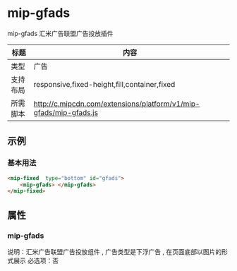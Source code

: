 # mip-gfads

mip-gfads 汇米广告联盟广告投放插件

标题|内容
----|----
类型|广告
支持布局|responsive,fixed-height,fill,container,fixed
所需脚本|http://c.mipcdn.com/extensions/platform/v1/mip-gfads/mip-gfads.js

## 示例

### 基本用法
```html
<mip-fixed  type="bottom" id="gfads">
	<mip-gfads> </mip-gfads>
</mip-fixed>
```


## 属性

### mip-gfads

说明：汇米广告联盟广告投放组件 , 广告类型是下浮广告 , 在页面底部以图片的形式展示
必选项：否